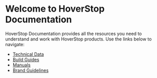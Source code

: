 # Welcome to HoverStop Documentation

HoverStop Documentation provides all the resources you need to understand and work with HoverStop products. Use the links below to navigate:

- [Technical Data](content/technical-data/index.html)
- [Build Guides](content/build-guides/index.html)
- [Manuals](content/manuals/index.html)
- [Brand Guidelines](content/brand-guidelines/index.html)